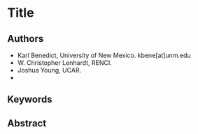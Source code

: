 # Title

## Authors

* Karl Benedict, University of New Mexico. kbene[at]unm.edu
* W. Christopher Lenhardt, RENCI.
* Joshua Young, UCAR. 
* 

## Keywords


## Abstract

